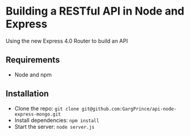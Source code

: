 # Building a RESTful API in Node and Express

Using the new Express 4.0 Router to build an API

## Requirements

- Node and npm

## Installation

- Clone the repo: `git clone git@github.com:GargPrince/api-node-express-mongo.git`
- Install dependencies: `npm install`
- Start the server: `node server.js`

